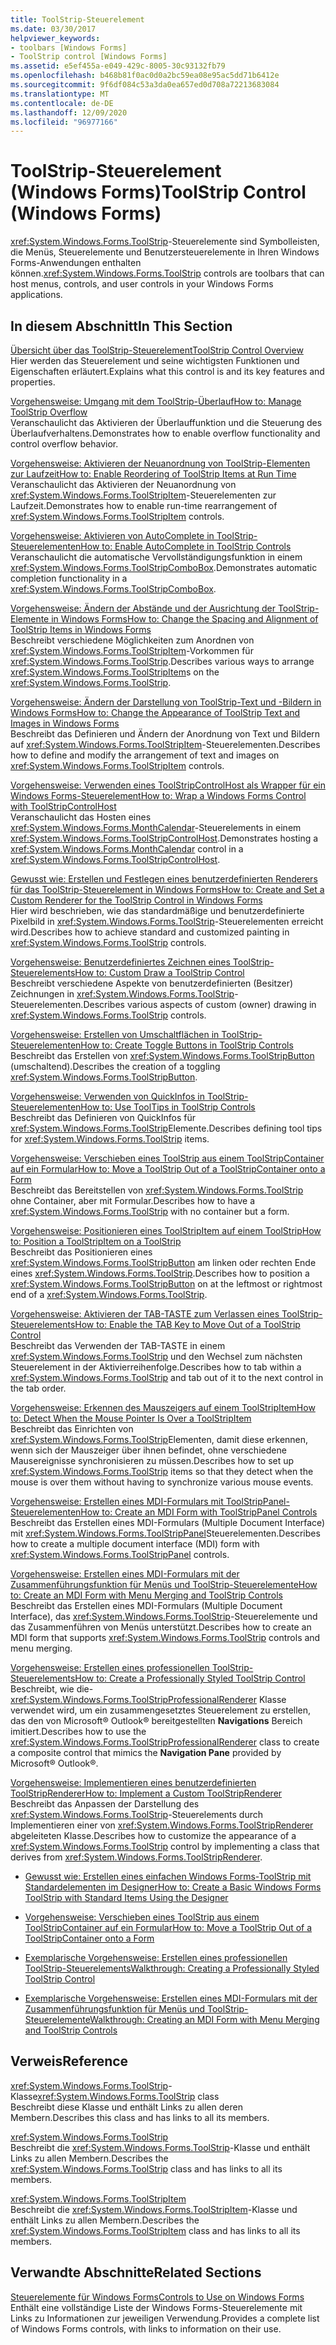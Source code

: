 ```yaml
---
title: ToolStrip-Steuerelement
ms.date: 03/30/2017
helpviewer_keywords:
- toolbars [Windows Forms]
- ToolStrip control [Windows Forms]
ms.assetid: e5ef455a-e049-429c-8005-30c93132fb79
ms.openlocfilehash: b468b81f0ac0d0a2bc59ea08e95ac5dd71b6412e
ms.sourcegitcommit: 9f6df084c53a3da0ea657ed0d708a72213683084
ms.translationtype: MT
ms.contentlocale: de-DE
ms.lasthandoff: 12/09/2020
ms.locfileid: "96977166"
---
```

# <a name="toolstrip-control-windows-forms"></a><span data-ttu-id="f66d0-102">ToolStrip-Steuerelement (Windows Forms)</span><span class="sxs-lookup"><span data-stu-id="f66d0-102">ToolStrip Control (Windows Forms)</span></span>
<span data-ttu-id="f66d0-103"><xref:System.Windows.Forms.ToolStrip>-Steuerelemente sind Symbolleisten, die Menüs, Steuerelemente und Benutzersteuerelemente in Ihren Windows Forms-Anwendungen enthalten können.</span><span class="sxs-lookup"><span data-stu-id="f66d0-103"><xref:System.Windows.Forms.ToolStrip> controls are toolbars that can host menus, controls, and user controls in your Windows Forms applications.</span></span>  
  
## <a name="in-this-section"></a><span data-ttu-id="f66d0-104">In diesem Abschnitt</span><span class="sxs-lookup"><span data-stu-id="f66d0-104">In This Section</span></span>  
 [<span data-ttu-id="f66d0-105">Übersicht über das ToolStrip-Steuerelement</span><span class="sxs-lookup"><span data-stu-id="f66d0-105">ToolStrip Control Overview</span></span>](toolstrip-control-overview-windows-forms.md)  
 <span data-ttu-id="f66d0-106">Hier werden das Steuerelement und seine wichtigsten Funktionen und Eigenschaften erläutert.</span><span class="sxs-lookup"><span data-stu-id="f66d0-106">Explains what this control is and its key features and properties.</span></span>  
  
 [<span data-ttu-id="f66d0-107">Vorgehensweise: Umgang mit dem ToolStrip-Überlauf</span><span class="sxs-lookup"><span data-stu-id="f66d0-107">How to: Manage ToolStrip Overflow</span></span>](how-to-manage-toolstrip-overflow-in-windows-forms.md)  
 <span data-ttu-id="f66d0-108">Veranschaulicht das Aktivieren der Überlauffunktion und die Steuerung des Überlaufverhaltens.</span><span class="sxs-lookup"><span data-stu-id="f66d0-108">Demonstrates how to enable overflow functionality and control overflow behavior.</span></span>  
  
 [<span data-ttu-id="f66d0-109">Vorgehensweise: Aktivieren der Neuanordnung von ToolStrip-Elementen zur Laufzeit</span><span class="sxs-lookup"><span data-stu-id="f66d0-109">How to: Enable Reordering of ToolStrip Items at Run Time</span></span>](how-to-enable-reordering-of-toolstrip-items-at-run-time-in-windows-forms.md)  
 <span data-ttu-id="f66d0-110">Veranschaulicht das Aktivieren der Neuanordnung von <xref:System.Windows.Forms.ToolStripItem>-Steuerelementen zur Laufzeit.</span><span class="sxs-lookup"><span data-stu-id="f66d0-110">Demonstrates how to enable run-time rearrangement of <xref:System.Windows.Forms.ToolStripItem> controls.</span></span>  
  
 [<span data-ttu-id="f66d0-111">Vorgehensweise: Aktivieren von AutoComplete in ToolStrip-Steuerelementen</span><span class="sxs-lookup"><span data-stu-id="f66d0-111">How to: Enable AutoComplete in ToolStrip Controls</span></span>](how-to-enable-autocomplete-in-toolstrip-controls-in-windows-forms.md)  
 <span data-ttu-id="f66d0-112">Veranschaulicht die automatische Vervollständigungsfunktion in einem <xref:System.Windows.Forms.ToolStripComboBox>.</span><span class="sxs-lookup"><span data-stu-id="f66d0-112">Demonstrates automatic completion functionality in a <xref:System.Windows.Forms.ToolStripComboBox>.</span></span>  
  
 [<span data-ttu-id="f66d0-113">Vorgehensweise: Ändern der Abstände und der Ausrichtung der ToolStrip-Elemente in Windows Forms</span><span class="sxs-lookup"><span data-stu-id="f66d0-113">How to: Change the Spacing and Alignment of ToolStrip Items in Windows Forms</span></span>](how-to-change-the-spacing-and-alignment-of-toolstrip-items-in-windows-forms.md)  
 <span data-ttu-id="f66d0-114">Beschreibt verschiedene Möglichkeiten zum Anordnen von <xref:System.Windows.Forms.ToolStripItem>-Vorkommen für <xref:System.Windows.Forms.ToolStrip>.</span><span class="sxs-lookup"><span data-stu-id="f66d0-114">Describes various ways to arrange <xref:System.Windows.Forms.ToolStripItem>s on the <xref:System.Windows.Forms.ToolStrip>.</span></span>  
  
 [<span data-ttu-id="f66d0-115">Vorgehensweise: Ändern der Darstellung von ToolStrip-Text und -Bildern in Windows Forms</span><span class="sxs-lookup"><span data-stu-id="f66d0-115">How to: Change the Appearance of ToolStrip Text and Images in Windows Forms</span></span>](how-to-change-the-appearance-of-toolstrip-text-and-images-in-windows-forms.md)  
 <span data-ttu-id="f66d0-116">Beschreibt das Definieren und Ändern der Anordnung von Text und Bildern auf <xref:System.Windows.Forms.ToolStripItem>-Steuerelementen.</span><span class="sxs-lookup"><span data-stu-id="f66d0-116">Describes how to define and modify the arrangement of text and images on <xref:System.Windows.Forms.ToolStripItem> controls.</span></span>  
  
 [<span data-ttu-id="f66d0-117">Vorgehensweise: Verwenden eines ToolStripControlHost als Wrapper für ein Windows Forms-Steuerelement</span><span class="sxs-lookup"><span data-stu-id="f66d0-117">How to: Wrap a Windows Forms Control with ToolStripControlHost</span></span>](how-to-wrap-a-windows-forms-control-with-toolstripcontrolhost.md)  
 <span data-ttu-id="f66d0-118">Veranschaulicht das Hosten eines <xref:System.Windows.Forms.MonthCalendar>-Steuerelements in einem <xref:System.Windows.Forms.ToolStripControlHost>.</span><span class="sxs-lookup"><span data-stu-id="f66d0-118">Demonstrates hosting a <xref:System.Windows.Forms.MonthCalendar> control in a <xref:System.Windows.Forms.ToolStripControlHost>.</span></span>  
  
 [<span data-ttu-id="f66d0-119">Gewusst wie: Erstellen und Festlegen eines benutzerdefinierten Renderers für das ToolStrip-Steuerelement in Windows Forms</span><span class="sxs-lookup"><span data-stu-id="f66d0-119">How to: Create and Set a Custom Renderer for the ToolStrip Control in Windows Forms</span></span>](create-and-set-a-custom-renderer-for-the-toolstrip-control-in-wf.md)  
 <span data-ttu-id="f66d0-120">Hier wird beschrieben, wie das standardmäßige und benutzerdefinierte Pixelbild in <xref:System.Windows.Forms.ToolStrip>-Steuerelementen erreicht wird.</span><span class="sxs-lookup"><span data-stu-id="f66d0-120">Describes how to achieve standard and customized painting in <xref:System.Windows.Forms.ToolStrip> controls.</span></span>  
  
 [<span data-ttu-id="f66d0-121">Vorgehensweise: Benutzerdefiniertes Zeichnen eines ToolStrip-Steuerelements</span><span class="sxs-lookup"><span data-stu-id="f66d0-121">How to: Custom Draw a ToolStrip Control</span></span>](how-to-custom-draw-a-toolstrip-control.md)  
 <span data-ttu-id="f66d0-122">Beschreibt verschiedene Aspekte von benutzerdefinierten (Besitzer) Zeichnungen in <xref:System.Windows.Forms.ToolStrip>-Steuerelementen.</span><span class="sxs-lookup"><span data-stu-id="f66d0-122">Describes various aspects of custom (owner) drawing in <xref:System.Windows.Forms.ToolStrip> controls.</span></span>  
  
 [<span data-ttu-id="f66d0-123">Vorgehensweise: Erstellen von Umschaltflächen in ToolStrip-Steuerelementen</span><span class="sxs-lookup"><span data-stu-id="f66d0-123">How to: Create Toggle Buttons in ToolStrip Controls</span></span>](how-to-create-toggle-buttons-in-toolstrip-controls.md)  
 <span data-ttu-id="f66d0-124">Beschreibt das Erstellen von <xref:System.Windows.Forms.ToolStripButton> (umschaltend).</span><span class="sxs-lookup"><span data-stu-id="f66d0-124">Describes the creation of a toggling <xref:System.Windows.Forms.ToolStripButton>.</span></span>  
  
 [<span data-ttu-id="f66d0-125">Vorgehensweise: Verwenden von QuickInfos in ToolStrip-Steuerelementen</span><span class="sxs-lookup"><span data-stu-id="f66d0-125">How to: Use ToolTips in ToolStrip Controls</span></span>](how-to-use-tooltips-in-toolstrip-controls.md)  
 <span data-ttu-id="f66d0-126">Beschreibt das Definieren von QuickInfos für <xref:System.Windows.Forms.ToolStrip>Elemente.</span><span class="sxs-lookup"><span data-stu-id="f66d0-126">Describes defining tool tips for <xref:System.Windows.Forms.ToolStrip> items.</span></span>  
  
 [<span data-ttu-id="f66d0-127">Vorgehensweise: Verschieben eines ToolStrip aus einem ToolStripContainer auf ein Formular</span><span class="sxs-lookup"><span data-stu-id="f66d0-127">How to: Move a ToolStrip Out of a ToolStripContainer onto a Form</span></span>](how-to-move-a-toolstrip-out-of-a-toolstripcontainer-onto-a-form.md)  
 <span data-ttu-id="f66d0-128">Beschreibt das Bereitstellen von <xref:System.Windows.Forms.ToolStrip> ohne Container, aber mit Formular.</span><span class="sxs-lookup"><span data-stu-id="f66d0-128">Describes how to have a <xref:System.Windows.Forms.ToolStrip> with no container but a form.</span></span>  
  
 [<span data-ttu-id="f66d0-129">Vorgehensweise: Positionieren eines ToolStripItem auf einem ToolStrip</span><span class="sxs-lookup"><span data-stu-id="f66d0-129">How to: Position a ToolStripItem on a ToolStrip</span></span>](how-to-position-a-toolstripitem-on-a-toolstrip.md)  
 <span data-ttu-id="f66d0-130">Beschreibt das Positionieren eines <xref:System.Windows.Forms.ToolStripButton> am linken oder rechten Ende eines <xref:System.Windows.Forms.ToolStrip>.</span><span class="sxs-lookup"><span data-stu-id="f66d0-130">Describes how to position a <xref:System.Windows.Forms.ToolStripButton> on at the leftmost or rightmost end of a <xref:System.Windows.Forms.ToolStrip>.</span></span>  
  
 [<span data-ttu-id="f66d0-131">Vorgehensweise: Aktivieren der TAB-TASTE zum Verlassen eines ToolStrip-Steuerelements</span><span class="sxs-lookup"><span data-stu-id="f66d0-131">How to: Enable the TAB Key to Move Out of a ToolStrip Control</span></span>](how-to-enable-the-tab-key-to-move-out-of-a-toolstrip-control.md)  
 <span data-ttu-id="f66d0-132">Beschreibt das Verwenden der TAB-TASTE in einem <xref:System.Windows.Forms.ToolStrip> und den Wechsel zum nächsten Steuerelement in der Aktivierreihenfolge.</span><span class="sxs-lookup"><span data-stu-id="f66d0-132">Describes how to tab within a <xref:System.Windows.Forms.ToolStrip> and tab out of it to the next control in the tab order.</span></span>  
  
 [<span data-ttu-id="f66d0-133">Vorgehensweise: Erkennen des Mauszeigers auf einem ToolStripItem</span><span class="sxs-lookup"><span data-stu-id="f66d0-133">How to: Detect When the Mouse Pointer Is Over a ToolStripItem</span></span>](how-to-detect-when-the-mouse-pointer-is-over-a-toolstripitem.md)  
 <span data-ttu-id="f66d0-134">Beschreibt das Einrichten von <xref:System.Windows.Forms.ToolStrip>Elementen, damit diese erkennen, wenn sich der Mauszeiger über ihnen befindet, ohne verschiedene Mausereignisse synchronisieren zu müssen.</span><span class="sxs-lookup"><span data-stu-id="f66d0-134">Describes how to set up <xref:System.Windows.Forms.ToolStrip> items so that they detect when the mouse is over them without having to synchronize various mouse events.</span></span>  
  
 [<span data-ttu-id="f66d0-135">Vorgehensweise: Erstellen eines MDI-Formulars mit ToolStripPanel-Steuerelementen</span><span class="sxs-lookup"><span data-stu-id="f66d0-135">How to: Create an MDI Form with ToolStripPanel Controls</span></span>](how-to-create-an-mdi-form-with-toolstrippanel-controls.md)  
 <span data-ttu-id="f66d0-136">Beschreibt das Erstellen eines MDI-Formulars (Multiple Document Interface) mit <xref:System.Windows.Forms.ToolStripPanel>Steuerelementen.</span><span class="sxs-lookup"><span data-stu-id="f66d0-136">Describes how to create a multiple document interface (MDI) form with <xref:System.Windows.Forms.ToolStripPanel> controls.</span></span>  
  
 [<span data-ttu-id="f66d0-137">Vorgehensweise: Erstellen eines MDI-Formulars mit der Zusammenführungsfunktion für Menüs und ToolStrip-Steuerelemente</span><span class="sxs-lookup"><span data-stu-id="f66d0-137">How to: Create an MDI Form with Menu Merging and ToolStrip Controls</span></span>](how-to-create-an-mdi-form-with-menu-merging-and-toolstrip-controls.md)  
 <span data-ttu-id="f66d0-138">Beschreibt das Erstellen eines MDI-Formulars (Multiple Document Interface), das <xref:System.Windows.Forms.ToolStrip>-Steuerelemente und das Zusammenführen von Menüs unterstützt.</span><span class="sxs-lookup"><span data-stu-id="f66d0-138">Describes how to create an MDI form that supports <xref:System.Windows.Forms.ToolStrip> controls and menu merging.</span></span>  
  
 [<span data-ttu-id="f66d0-139">Vorgehensweise: Erstellen eines professionellen ToolStrip-Steuerelements</span><span class="sxs-lookup"><span data-stu-id="f66d0-139">How to: Create a Professionally Styled ToolStrip Control</span></span>](how-to-create-a-professionally-styled-toolstrip-control.md)  
 <span data-ttu-id="f66d0-140">Beschreibt, wie die- <xref:System.Windows.Forms.ToolStripProfessionalRenderer> Klasse verwendet wird, um ein zusammengesetztes Steuerelement zu erstellen, das den von Microsoft® Outlook® bereitgestellten **Navigations** Bereich imitiert.</span><span class="sxs-lookup"><span data-stu-id="f66d0-140">Describes how to use the <xref:System.Windows.Forms.ToolStripProfessionalRenderer> class to create a composite control that mimics the **Navigation Pane** provided by Microsoft® Outlook®.</span></span>  
  
 [<span data-ttu-id="f66d0-141">Vorgehensweise: Implementieren eines benutzerdefinierten ToolStripRenderer</span><span class="sxs-lookup"><span data-stu-id="f66d0-141">How to: Implement a Custom ToolStripRenderer</span></span>](how-to-implement-a-custom-toolstriprenderer.md)  
 <span data-ttu-id="f66d0-142">Beschreibt das Anpassen der Darstellung des <xref:System.Windows.Forms.ToolStrip>-Steuerelements durch Implementieren einer von <xref:System.Windows.Forms.ToolStripRenderer> abgeleiteten Klasse.</span><span class="sxs-lookup"><span data-stu-id="f66d0-142">Describes how to customize the appearance of a <xref:System.Windows.Forms.ToolStrip> control by implementing a class that derives from <xref:System.Windows.Forms.ToolStripRenderer>.</span></span>  
  
- [<span data-ttu-id="f66d0-143">Gewusst wie: Erstellen eines einfachen Windows Forms-ToolStrip mit Standardelementen im Designer</span><span class="sxs-lookup"><span data-stu-id="f66d0-143">How to: Create a Basic Windows Forms ToolStrip with Standard Items Using the Designer</span></span>](create-a-basic-wf-toolstrip-with-standard-items-using-the-designer.md)  
  
- [<span data-ttu-id="f66d0-144">Vorgehensweise: Verschieben eines ToolStrip aus einem ToolStripContainer auf ein Formular</span><span class="sxs-lookup"><span data-stu-id="f66d0-144">How to: Move a ToolStrip Out of a ToolStripContainer onto a Form</span></span>](how-to-move-a-toolstrip-out-of-a-toolstripcontainer-onto-a-form.md)  
  
- [<span data-ttu-id="f66d0-145">Exemplarische Vorgehensweise: Erstellen eines professionellen ToolStrip-Steuerelements</span><span class="sxs-lookup"><span data-stu-id="f66d0-145">Walkthrough: Creating a Professionally Styled ToolStrip Control</span></span>](walkthrough-creating-a-professionally-styled-toolstrip-control.md)  
  
- [<span data-ttu-id="f66d0-146">Exemplarische Vorgehensweise: Erstellen eines MDI-Formulars mit der Zusammenführungsfunktion für Menüs und ToolStrip-Steuerelemente</span><span class="sxs-lookup"><span data-stu-id="f66d0-146">Walkthrough: Creating an MDI Form with Menu Merging and ToolStrip Controls</span></span>](walkthrough-creating-an-mdi-form-with-menu-merging-and-toolstrip-controls.md)  
  
## <a name="reference"></a><span data-ttu-id="f66d0-147">Verweis</span><span class="sxs-lookup"><span data-stu-id="f66d0-147">Reference</span></span>  
 <span data-ttu-id="f66d0-148"><xref:System.Windows.Forms.ToolStrip>-Klasse</span><span class="sxs-lookup"><span data-stu-id="f66d0-148"><xref:System.Windows.Forms.ToolStrip> class</span></span>  
 <span data-ttu-id="f66d0-149">Beschreibt diese Klasse und enthält Links zu allen deren Membern.</span><span class="sxs-lookup"><span data-stu-id="f66d0-149">Describes this class and has links to all its members.</span></span>  
  
 <xref:System.Windows.Forms.ToolStrip>  
 <span data-ttu-id="f66d0-150">Beschreibt die <xref:System.Windows.Forms.ToolStrip>-Klasse und enthält Links zu allen Membern.</span><span class="sxs-lookup"><span data-stu-id="f66d0-150">Describes the <xref:System.Windows.Forms.ToolStrip> class and has links to all its members.</span></span>  
  
 <xref:System.Windows.Forms.ToolStripItem>  
 <span data-ttu-id="f66d0-151">Beschreibt die <xref:System.Windows.Forms.ToolStripItem>-Klasse und enthält Links zu allen Membern.</span><span class="sxs-lookup"><span data-stu-id="f66d0-151">Describes the <xref:System.Windows.Forms.ToolStripItem> class and has links to all its members.</span></span>  
  
## <a name="related-sections"></a><span data-ttu-id="f66d0-152">Verwandte Abschnitte</span><span class="sxs-lookup"><span data-stu-id="f66d0-152">Related Sections</span></span>  
 [<span data-ttu-id="f66d0-153">Steuerelemente für Windows Forms</span><span class="sxs-lookup"><span data-stu-id="f66d0-153">Controls to Use on Windows Forms</span></span>](controls-to-use-on-windows-forms.md)  
 <span data-ttu-id="f66d0-154">Enthält eine vollständige Liste der Windows Forms-Steuerelemente mit Links zu Informationen zur jeweiligen Verwendung.</span><span class="sxs-lookup"><span data-stu-id="f66d0-154">Provides a complete list of Windows Forms controls, with links to information on their use.</span></span>
